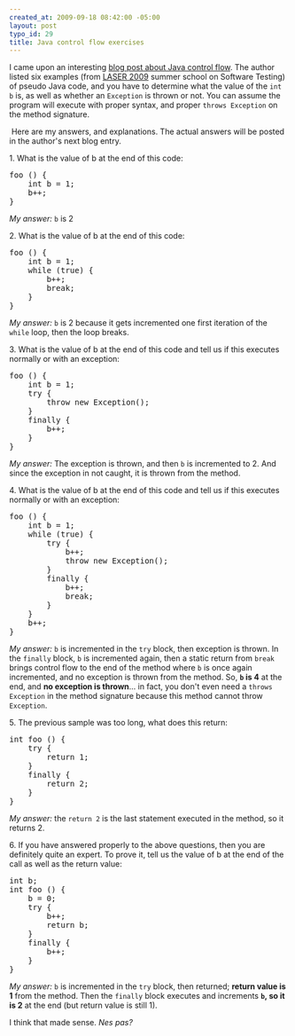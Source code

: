 ```yaml
--- 
created_at: 2009-09-18 08:42:00 -05:00
layout: post
typo_id: 29
title: Java control flow exercises
---
```

<p>I came upon an interesting <a href="http://www.eiffelroom.org/blog/manus_eiffel/and_people_are_still_using_java">blog post about Java control flow</a>. The author listed six examples (from <a href="http://se.inf.ethz.ch/laser/2009/">LASER 2009</a> summer school on Software Testing) of pseudo Java code, and you have to determine what the value of the <code>int b</code> is, as well as whether an <code>Exception</code> is thrown or not. You can assume the program will execute with proper syntax, and proper <code>throws Exception</code> on the method signature.</p>
<p>&nbsp;Here are my answers, and explanations. The actual answers will be posted in the author's next blog entry.</p>
<p>1. What is the value of b at the end of this code:</p>
<pre class="brush: java">
foo () {
    int b = 1;
    b++;
}
</pre>
<p><em>My answer:</em> <code>b</code> is 2</p>
<p>2. What is the value of b at the end of this code:</p>
<pre class="brush: java">
foo () {
    int b = 1;
    while (true) {
        b++;
        break;
    }
}
</pre>
<p><em>My answer: </em><code>b</code> is 2 because it gets incremented one first iteration of the <code>while</code> loop, then the loop breaks.</p>
<p>3. What is the value of b at the end of this code and tell us if this executes normally or with an exception:</p>
<pre class="brush: java">
foo () {
    int b = 1;
    try {
        throw new Exception();
    }
    finally {
        b++;
    }
}
</pre>
<p><em>My answer:</em> The exception is thrown, and then <code>b</code> is incremented to 2. And since the exception in not caught, it is thrown from the method.</p>
<p>4. What is the value of b at the end of this code and tell us if this executes normally or with an exception:</p>
<pre class="brush: java">
foo () {
    int b = 1;
    while (true) {
        try {
            b++;
            throw new Exception();
        }
        finally {
            b++;
            break;
        }
    }
    b++;
}
</pre>
<p><em>My answer:</em> <code>b</code> is incremented in the <code>try</code> block, then exception is thrown. In the <code>finally</code> block, <code>b</code> is incremented again, then a static return from <code>break</code> brings control flow to the end of the method where <code>b</code> is once again incremented, and no exception is thrown from the method. So, <strong><code>b</code> is 4</strong> at the end, and <strong>no exception is thrown</strong>... in fact, you don't even need a <code>throws Exception</code> in the method signature because this method cannot throw <code>Exception</code>.</p>
<p>5. The previous sample was too long, what does this return:</p>
<pre class="brush: java">
int foo () {
    try {
        return 1;
    }
    finally {
        return 2;
    }
}
</pre>
<p><em>My answer:</em> the <code>return 2</code> is the last statement executed in the method, so it returns 2.</p>
<p>6. If you have answered properly to the above questions, then you are definitely quite an expert. To prove it, tell us the value of b at the end of the call as well as the return value:</p>
<pre class="brush: java">
int b;
int foo () {
    b = 0;
    try {
        b++;
        return b;
    }
    finally {
        b++;
    }
}
</pre>
<p><em>My answer:</em> <code>b</code> is incremented in the <code>try</code> block, then returned; <strong>return value is 1</strong> from the method. Then the <code>finally</code> block executes and increments <strong><code>b</code>, so it is 2</strong> at the end (but return value is still 1).</p>
<p>I think that made sense. <em>Nes pas?</em></p>
